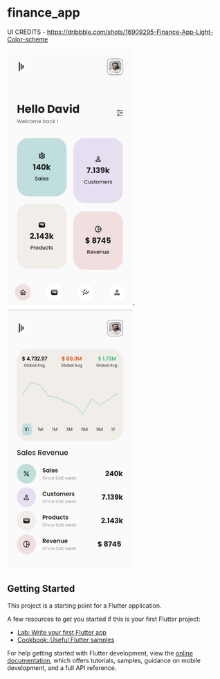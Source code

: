 # finance_app
UI CREDITS - https://dribbble.com/shots/16909295-Finance-App-Light-Color-scheme

<img src = "assets/homescreen.jpg" width = "290" height = "600" >'
<img src = "assets/infoscreen.jpg" width = "290" height = "600" >

## Getting Started

This project is a starting point for a Flutter application.

A few resources to get you started if this is your first Flutter project:

- [Lab: Write your first Flutter app](https://docs.flutter.dev/get-started/codelab)
- [Cookbook: Useful Flutter samples](https://docs.flutter.dev/cookbook)

For help getting started with Flutter development, view the
[online documentation](https://docs.flutter.dev/), which offers tutorials,
samples, guidance on mobile development, and a full API reference.

